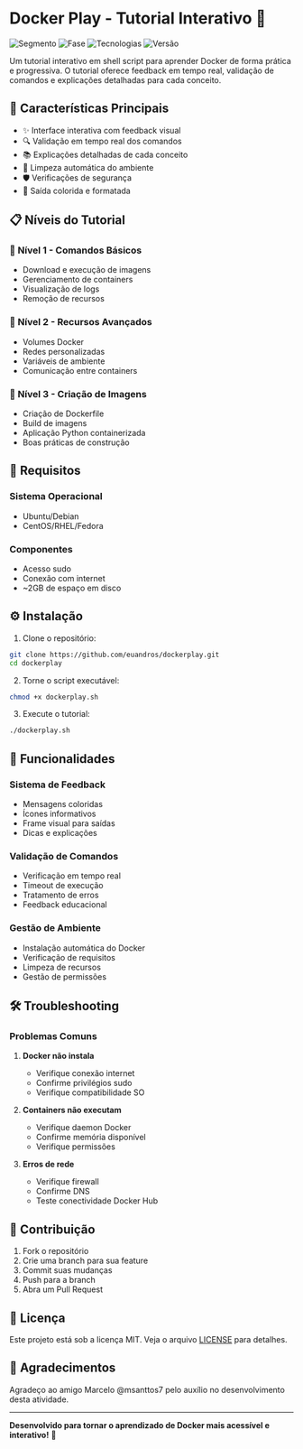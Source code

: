 # Docker Play - Tutorial Interativo 🐳

![Segmento](https://img.shields.io/badge/Segmento_:-Infraestrutura-blue?style=flat-square) 
![Fase](https://img.shields.io/badge/Fase_:-Estável-green?style=flat-square) 
![Tecnologias](https://img.shields.io/badge/Tecnologias_:-Linux,_Shell_Script,_Docker-yellow?style=flat-square) 
![Versão](https://img.shields.io/badge/versão_:-4.0-darkyellow?style=flat-square)

Um tutorial interativo em shell script para aprender Docker de forma prática e progressiva. O tutorial oferece feedback em tempo real, validação de comandos e explicações detalhadas para cada conceito.

## 🎯 Características Principais

- ✨ Interface interativa com feedback visual
- 🔍 Validação em tempo real dos comandos
- 📚 Explicações detalhadas de cada conceito
- 🧹 Limpeza automática do ambiente
- 🛡️ Verificações de segurança
- 🎨 Saída colorida e formatada

## 📋 Níveis do Tutorial

### 🔹 Nível 1 - Comandos Básicos
- Download e execução de imagens
- Gerenciamento de containers
- Visualização de logs
- Remoção de recursos

### 🔹 Nível 2 - Recursos Avançados
- Volumes Docker
- Redes personalizadas
- Variáveis de ambiente
- Comunicação entre containers

### 🔹 Nível 3 - Criação de Imagens
- Criação de Dockerfile
- Build de imagens
- Aplicação Python containerizada
- Boas práticas de construção

## 🔧 Requisitos

### Sistema Operacional
- Ubuntu/Debian
- CentOS/RHEL/Fedora

### Componentes
- Acesso sudo
- Conexão com internet
- ~2GB de espaço em disco

## ⚙️ Instalação

1. Clone o repositório:

 ```bash
git clone https://github.com/euandros/dockerplay.git
cd dockerplay
```

2. Torne o script executável:
 
 ```bash
chmod +x dockerplay.sh
```

3. Execute o tutorial:
 ```bash
./dockerplay.sh
```


## 🚀 Funcionalidades

### Sistema de Feedback
- Mensagens coloridas
- Ícones informativos
- Frame visual para saídas
- Dicas e explicações

### Validação de Comandos
- Verificação em tempo real
- Timeout de execução
- Tratamento de erros
- Feedback educacional

### Gestão de Ambiente
- Instalação automática do Docker
- Verificação de requisitos
- Limpeza de recursos
- Gestão de permissões

## 🛠️ Troubleshooting

### Problemas Comuns
1. **Docker não instala**
   - Verifique conexão internet
   - Confirme privilégios sudo
   - Verifique compatibilidade SO

2. **Containers não executam**
   - Verifique daemon Docker
   - Confirme memória disponível
   - Verifique permissões

3. **Erros de rede**
   - Verifique firewall
   - Confirme DNS
   - Teste conectividade Docker Hub

## 🤝 Contribuição

1. Fork o repositório
2. Crie uma branch para sua feature
3. Commit suas mudanças
4. Push para a branch
5. Abra um Pull Request

## 📜 Licença

Este projeto está sob a licença MIT. Veja o arquivo [LICENSE](LICENSE) para detalhes.

## 👏 Agradecimentos

Agradeço ao amigo Marcelo @msanttos7 pelo auxílio no desenvolvimento desta atividade.

---

**Desenvolvido para tornar o aprendizado de Docker mais acessível e interativo!** 🚀
